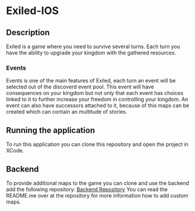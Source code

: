 # Exiled-IOS

## Description
Exiled is a game where you need to survive several turns. 
Each turn you have the ability to upgrade your kingdom with the gathered resources.

### Events
Events is one of the main features of Exiled, each turn an event will be selected out of the discoverd event pool.
This event will have consequences on your kingdom but not only that each event has choices linked to it to further increase your freedom in controlling your kingdom.
An event can also have successors attached to it, because of this maps can be created which can contain an multitude of stories.

## Running the application
To run this application you can clone this repository and open the project in XCode.

## Backend
To provide additional maps to the game you can clone and use the backend add the following repository: [Backend Repository](https://github.com/MatthiasDeFre/Exiled-Backend)
You can read the README.me over at the repository for more information how to add custom maps.

